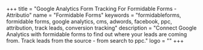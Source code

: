 +++
title = "Google Analytics Form Tracking For Formidable Forms - Attributio"
name = "Formidable Forms"
keywords = "formidableforms, formidable forms, google analytics, cms, adwords, facebook, ppc, attribution, track leads, conversion tracking"
description = "Connect Google Analytics with formidable forms to find out where your leads are coming from. Track leads from the source - from search to ppc."
logo = ""
+++